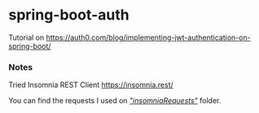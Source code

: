 # spring-boot-auth
  
Tutorial on https://auth0.com/blog/implementing-jwt-authentication-on-spring-boot/
  
### Notes
Tried Insomnia REST Client 
https://insomnia.rest/<p>
You can find the requests I used on <i>["insomniaRequests"](/insomniaRequests)</i> folder.

